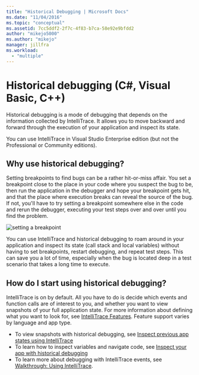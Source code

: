 ```yaml
---
title: "Historical Debugging | Microsoft Docs"
ms.date: "11/04/2016"
ms.topic: "conceptual"
ms.assetid: 7cc5ddf2-2f7c-4f83-b7ca-58e92e9bfdd2
author: "mikejo5000"
ms.author: "mikejo"
manager: jillfra
ms.workload: 
  - "multiple"
---
```

# Historical debugging (C#, Visual Basic, C++)

Historical debugging is a mode of debugging that depends on the information collected by IntelliTrace. It allows you to move backward and forward through the execution of your application and inspect its state.  
  
 You can use IntelliTrace in Visual Studio Enterprise edition (but not the Professional or Community editions).  
  
## Why use historical debugging?

 Setting breakpoints to find bugs can be a rather hit-or-miss affair. You set a breakpoint close to the place in your code where you suspect the bug to be, then run the application in the debugger and hope your breakpoint gets hit, and that the place where execution breaks can reveal the source of the bug. If not, you'll have to try setting a breakpoint somewhere else in the code and rerun the debugger, executing your test steps over and over until you find the problem.  
  
 ![setting a breakpoint](../debugger/media/breakpointprocesa.png "BreakpointProcesa")  
  
 You can use IntelliTrace and historical debugging to roam around in your application and inspect its state (call stack and local variables) without having to set breakpoints, restart debugging, and repeat test steps. This can save you a lot of time, especially when the bug is located deep in a test scenario that takes a long time to execute.  
  
## How do I start using historical debugging?

 IntelliTrace is on by default. All you have to do is decide which events and function calls are of interest to you, and whether you want to view snapshots of your full application state. For more information about defining what you want to look for, see [IntelliTrace Features](../debugger/intellitrace-features.md). Feature support varies by language and app type.

 - To view snapshots with historical debugging, see [Inspect previous app states using IntelliTrace](../debugger/view-historical-application-state.md)
 - To learn how to inspect variables and navigate code, see [Inspect your app with historical debugging](../debugger/historical-debugging-inspect-app.md)
 - To learn more about debugging with IntelliTrace events, see [Walkthrough: Using IntelliTrace](../debugger/walkthrough-using-intellitrace.md).